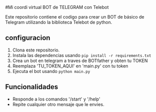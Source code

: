 #Mi coordi virtual BOT de TELEGRAM con Telebot


Este repositorio contiene el codigo para crear un BOT de básico de Telegram utilizando la biblioteca Telebot de python.


## configuracion

1. Clona este repositorio.
2. Instala las dependencias usando `pip install -r requirements.txt`
3. Crea un bot en telegram a traves de BOTfather y obten tu TOKEN
4. Reemplaza 'TU_TOKEN_AQUI' en 'main.py' con tu token
5. Ejecuta el bot usando `python main.py`


## Funcionalidades

- Responde a los comandos '/start' y '/help'
- Repite cualquier otro mensaje que le envies.
